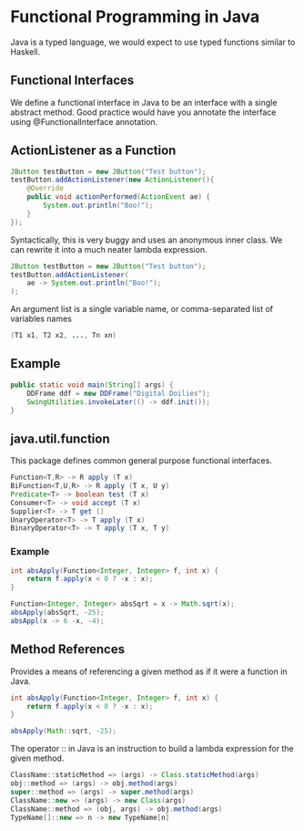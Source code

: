 # Functional Programming in Java

Java is a typed language, we would expect to use typed functions similar to Haskell.

## Functional Interfaces

We define a functional interface in Java to be  an interface with a single abstract method.
Good practice would have you annotate the interface using @FunctionalInterface annotation.

## ActionListener as a Function

```java
JButton testButton = new JButton("Test button");
testButton.addActionListener(new ActionListener(){
    @Override
    public void actionPerformed(ActionEvent ae) {
        System.out.println("Boo!");
    }
});
```

Syntactically, this is very buggy and uses an anonymous inner class.
We can rewrite it into a much neater lambda expression.

``` java
JButton testButton = new JButton("Test button");
testButton.addActionListener(
    ae -> System.out.println("Boo!");
);
```

An argument list is a single variable name, or comma-separated list of variables names

``` java
(T1 x1, T2 x2, ..., Tn xn)
```

## Example

```java
public static void main(String[] args) {
    DDFrame ddf = new DDFrame("Digital Doilies");
    SwingUtilities.invokeLater(() -> ddf.init());
}
```

## java.util.function

This package defines common general purpose functional interfaces.

``` java
Function<T,R> -> R apply (T x)
BiFunction<T,U,R> -> R apply (T x, U y)
Predicate<T> -> boolean test (T x)
Consumer<T> -> void accept (T x)
Supplier<T> -> T get ()
UnaryOperator<T> -> T apply (T x)
BinaryOperator<T> -> T apply (T x, T y)
```

### Example

``` java
int absApply(Function<Integer, Integer> f, int x) {
    return f.apply(x < 0 ? -x : x);
}

Function<Integer, Integer> absSqrt = x -> Math.sqrt(x);
absApply(absSqrt, -25);
absAppl(x -> 6 -x, -4);
```

## Method References

Provides a means of referencing a given method as if it were a function in Java.

```java
int absApply(Function<Integer, Integer> f, int x) {
    return f.apply(x < 0 ? -x : x);
}

absApply(Math::sqrt, -25);
```

The operator :: in Java is an instruction to build a lambda expression for the given method.

```java
ClassName::staticMethod => (args) -> Class.staticMethod(args)
obj::method => (args) -> obj.method(args)
super::method => (args) -> super.method(args)
ClassName::new => (args) -> new Class(args)
ClassName::method => (obj, args) -> obj.method(args)
TypeName[]::new => n -> new TypeName[n]
```

